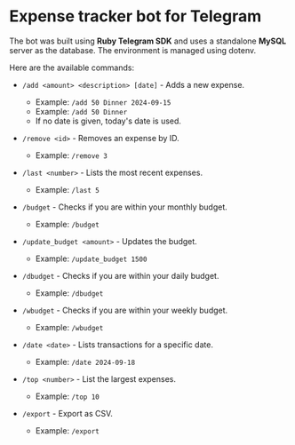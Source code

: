 # Expense tracker bot for Telegram

The bot was built using **Ruby Telegram SDK** and uses a standalone **MySQL** server as the database. The environment is managed using dotenv. 

Here are the available commands:

- `/add <amount> <description> [date]` - Adds a new expense.
  - Example: `/add 50 Dinner 2024-09-15`
  - Example: `/add 50 Dinner`
  - If no date is given, today's date is used.

- `/remove <id>` - Removes an expense by ID.
  - Example: `/remove 3`

- `/last <number>` - Lists the most recent expenses.
  - Example: `/last 5`

- `/budget` - Checks if you are within your monthly budget.
  - Example: `/budget`

- `/update_budget <amount>` - Updates the budget.
  - Example: `/update_budget 1500`

- `/dbudget` - Checks if you are within your daily budget.
  - Example: `/dbudget`

- `/wbudget` - Checks if you are within your weekly budget.
  - Example: `/wbudget`

- `/date <date>` - Lists transactions for a specific date.
  - Example: `/date 2024-09-18`

- `/top <number>` - List the largest expenses.
  - Example: `/top 10`

- `/export` - Export as CSV.
  - Example: `/export`
